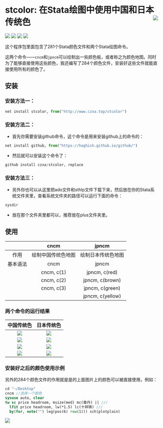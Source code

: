 stcolor: 在Stata绘图中使用中国和日本传统色<img src="https://github.com/czxa/Web_data_Source/raw/master/e_learning.png" align="right" />
========================================================
[![](https://img.shields.io/badge/My-Stata-brightgreen.svg?style=plastic)](http://www.czxa.top) [![](https://img.shields.io/badge/github-Stata-orange.svg?style=plastic)](http://www.czxa.top) [![](https://img.shields.io/badge/platform-Mac_OS|Windows_OS-orange.svg?style=plastic)](http://www.czxa.top) [![](https://img.shields.io/badge/Fork-0-orange.svg?style=social)](http://www.czxa.top)

这个程序包里面包含了281个Stata颜色文件和两个Stata绘图命令。

这两个命令——`cncm`和`jpncm`可以绘制出一些颜色板，或者称之为颜色地图。同时为了能够直接使用这些颜色，我还编写了284个颜色文件，安装好这些文件就能直接使用所有的颜色了。

## 安装

### 安装方法一：

```py
net install stcolor, from("http://www.czxa.top/stcolor")
```

### 安装方法二：

* 首先你需要安装github命令，这个命令是用来安装github上的命令的：

```py
net install github, from("https://haghish.github.io/github/")
```

* 然后就可以安装这个命令了：

```py
github install czxa/stcolor, replace
```

### 安装方法三：

* 另外你也可以从这里把ado文件和sthlp文件下载下来，然后放在你的Stata系统文件夹里，查看系统文件夹的路径可以运行下面的命令：

```js
sysdir
```

* 放在那个文件夹里都可以，推荐放在plus文件夹里。


## 使用
&nbsp;|cncm|jpncm
:---:|:---:|:---:
作用|绘制中国传统色地图|绘制日本传统色地图
基本语法| cncm | jpncm
&nbsp;|cncm, c(1)|jpncm, c(red)
&nbsp;|cncm, c(2)|jpncm, c(brown)
&nbsp;|cncm, c(3)|jpncm, c(green)
&nbsp;|&nbsp;|jpncm, c(yellow)

### 两个命令的运行结果

中国传统色|日本传统色
:---:|:---:
![](http://www.czxa.top/mr/20180716a5.png)| ![](http://www.czxa.top/mr/20180716a8.png)
![](http://www.czxa.top/mr/20180716a6.png)| ![](http://www.czxa.top/mr/20180716a9.png)
![](http://www.czxa.top/mr/20180716a7.png)| ![](http://www.czxa.top/mr/20180716a10.png)
![](http://www.czxa.top/mr/20180716a5.png)| ![](http://www.czxa.top/mr/20180716a11.png)

### 安装好之后的颜色使用示例
另外的284个颜色文件的作用就是是的上面图片上的颜色可以被直接使用，例如：

```stata
cd "~/Desktop"
cncm //选择一个颜色
sysuse auto, clear
tw sc price headroom, msize(med) mc(章丹) || ///
  lfit price headroom, lw(*1.5) lc(十样锦) ///
  by(for, note("") leg(pos(6) row(1))) sch(plotplain)
```

![](http://www.czxa.top/mr/20180716a12.png)

